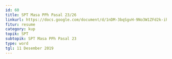 ```yaml
---
id: 60
title: SPT Masa PPh Pasal 23/26
linkurl: https://docs.google.com/document/d/1nDM-3bqSgvH-9No3W1ZFd2k-ihipLCvPkkxGHifO13I/edit?usp=drivesdk
fitur: resume
category: kup
topik: SPT
subtopik: SPT Masa PPh Pasal 23
type: word
tgl: 11 Desember 2019
---
```


